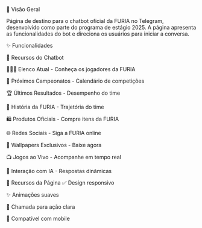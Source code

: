 📝 Visão Geral

Página de destino para o chatbot oficial da FURIA no Telegram, desenvolvido como parte do programa de estágio 2025. A página apresenta as funcionalidades do bot e direciona os usuários para iniciar a conversa.

✨ Funcionalidades


🤖 Recursos do Chatbot

🧑‍🤝‍🧑 Elenco Atual - Conheça os jogadores da FURIA

📅 Próximos Campeonatos - Calendário de competições

🏆 Últimos Resultados - Desempenho do time

📖 História da FURIA - Trajetória do time

🛍️ Produtos Oficiais - Compre itens da FURIA

🌐 Redes Sociais - Siga a FURIA online

🐆 Wallpapers Exclusivos - Baixe agora

📺 Jogos ao Vivo - Acompanhe em tempo real

🤖 Interação com IA - Respostas dinâmicas

🎨 Recursos da Página
✅ Design responsivo

✨ Animações suaves

🎯 Chamada para ação clara

📱 Compatível com mobile
